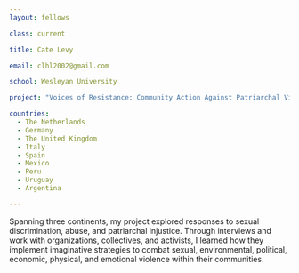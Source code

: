 ```yaml
---
layout: fellows

class: current

title: Cate Levy

email: clhl2002@gmail.com

school: Wesleyan University

project: "Voices of Resistance: Community Action Against Patriarchal Violence"

countries:
  - The Netherlands
  - Germany
  - The United Kingdom
  - Italy
  - Spain
  - Mexico
  - Peru
  - Uruguay
  - Argentina

---
```


Spanning three continents, my project explored responses to sexual discrimination, abuse, and patriarchal injustice. Through interviews and work with organizations, collectives, and activists, I learned how they implement imaginative strategies to combat sexual, environmental, political, economic, physical, and emotional violence within their communities.
